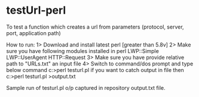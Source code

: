 testUrl-perl
============

To test a function which creates a url from parameters (protocol, server, port, application path)

How to run:
1> Download and install latest perl [greater than 5.8v]
2> Make sure you have following modules installed in perl
   LWP::Simple
   LWP::UserAgent
   HTTP::Request
3> Make sure you have provide relative path to "URLs.txt" an input file
4> Switch to command/dos prompt and type below command
   c:>perl testurl.pl
   if you want to catch output in file then
   c:>perl testurl.pl >output.txt
   
Sample run of testurl.pl o/p captured in repository output.txt file.
